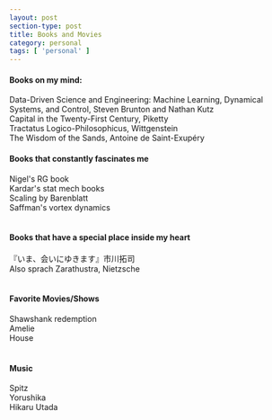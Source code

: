 ```yaml
---
layout: post
section-type: post
title: Books and Movies
category: personal
tags: [ 'personal' ]
---
```

<h4>Books on my mind:</h4>
Data-Driven Science and Engineering: Machine Learning, Dynamical Systems, and Control, Steven Brunton and Nathan Kutz
<br>
Capital in the Twenty-First Century, Piketty<br>
Tractatus Logico-Philosophicus, Wittgenstein<br>
The Wisdom of the Sands, Antoine de Saint-Exupéry

<br>
<h4>Books that constantly fascinates me</h4>
Nigel's RG book<br>
Kardar's stat mech books<br>
Scaling by Barenblatt<br>
Saffman's vortex dynamics<br>

<br>
<h4>Books that have a special place inside my heart</h4>
『いま、会いにゆきます』市川拓司<br>
Also sprach Zarathustra, Nietzsche<br>

<br>
<h4>Favorite Movies/Shows</h4>
Shawshank redemption<br>
Amelie<br>
House<br>

<br>
<h4>Music</h4>
Spitz<br>
Yorushika<br>
Hikaru Utada<br>